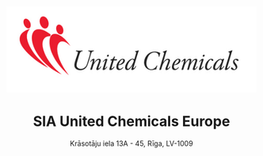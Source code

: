 <!doctype html>
<html>
  <head>
    <title>AA</title>
  </head>
  <body>
    <br><br>
    <p align="center">
      <img src="united_chemicals_logo-2.jpg" />
      <h1 align="center">SIA United Chemicals Europe </h1>
    <p align="center"> Krāsotāju iela 13A - 45, Rīga, LV-1009 </p>
  </body>
</html>
